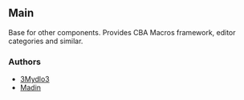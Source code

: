 ## Main

Base for other components. Provides CBA Macros framework, editor categories and similar.

### Authors

- [3Mydlo3](http://github.com/3Mydlo3)
- [Madin](http://github.com/Madin5)
